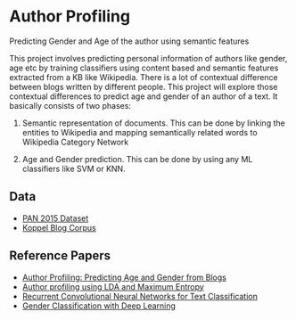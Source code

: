 # Author Profiling

Predicting Gender and Age of the author using semantic features

This project involves predicting personal information of authors like gender, age etc by training classifiers using content based and semantic features extracted from a KB like
Wikipedia. There is a lot of contextual difference between blogs written by different people. This project will explore those contextual differences to predict age and gender of an author of a text. It
basically consists of two phases:

1. Semantic representation of documents. This can be done by linking the entities to
Wikipedia and mapping semantically related words to Wikipedia Category Network

2. Age and Gender prediction. This can be done by using any ML classifiers like SVM or
KNN.

## Data
* [PAN 2015 Dataset](http://www.uni-weimar.de/medien/webis/events/pan-15/pan15-web/author-profiling.html)
* [Koppel Blog Corpus](http://u.cs.biu.ac.il/~koppel/BlogCorpus.htm)

## Reference Papers

* [Author Profiling: Predicting Age and Gender from Blogs](http://ceur-ws.org/Vol-1179/CLEF2013wn-PAN-SantoshEt2013.pdf)
* [Author profiling using LDA and Maximum Entropy](http://ceur-ws.org/Vol-1179/CLEF2013wn-PAN-PavanEt2013.pdf)
* [Recurrent Convolutional Neural Networks for Text Classification](http://www.aaai.org/ocs/index.php/AAAI/AAAI15/paper/view/9745/9552)
* [Gender Classification with Deep Learning](http://cs224d.stanford.edu/reports/BartleAric.pdf)

